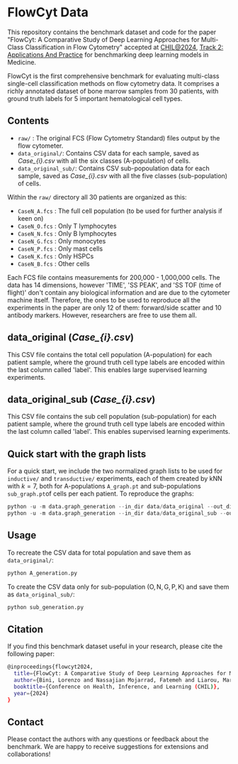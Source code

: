 # FlowCyt Data

This repository contains the benchmark dataset and code for the paper "FlowCyt: A Comparative Study of Deep Learning Approaches for Multi-Class Classification in Flow Cytometry" accepted at [CHIL@2024](https://chilconference.org/), [Track 2: Applications And Practice](https://chilconference.org/call-for-papers.html#tab-track-2) for benchmarking deep learning models in Medicine.

FlowCyt is the first comprehensive benchmark for evaluating multi-class single-cell classification methods on flow cytometry data. It comprises a richly annotated dataset of bone marrow samples from 30 patients, with ground truth labels for 5 important hematological cell types.

## Contents

- `raw/` : The original FCS (Flow Cytometry Standard) files output by the flow cytometer.
- `data_original/`: Contains CSV data for each sample, saved as *Case_{i}.csv* with all the six classes (A-population) of cells.
- `data_original_sub/`: Contains CSV sub-popoulation data for each sample, saved as *Case_{i}.csv* with all the five classes (sub-population) of cells.

Within the `raw/` directory all 30 patients are organized as this:
- `CaseN_A.fcs` : The full cell population (to be used for further analysis if keen on)
- `CaseN_O.fcs` : Only T lymphocytes 
- `CaseN_N.fcs` : Only B lymphocytes
- `CaseN_G.fcs` : Only monocytes
- `CaseN_P.fcs` : Only mast cells 
- `CaseN_K.fcs` : Only HSPCs
- `CaseN_B.fcs` : Other cells

Each FCS file contains measurements for 200,000 - 1,000,000 cells. The data has 14 dimensions, however 'TIME', 'SS PEAK', and 'SS TOF (time of flight)' don't contain any biological information and are due to the cytometer machine itself. Therefore, the ones to be used to reproduce all the experiments in the paper are only 12 of them: forward/side scatter and 10 antibody markers. However, researchers are free to use them all.

## data_original (*Case_{i}.csv*)

This CSV file contains the total cell population (A-population) for each patient sample, where the ground truth cell type labels are encoded within the last column called 'label'. This enables large supervised learning experiments.

## data_original_sub (*Case_{i}.csv*)

This CSV file contains the sub cell population (sub-population) for each patient sample, where the ground truth cell type labels are encoded within the last column called 'label'. This enables supervised learning experiments.

## Quick start with the graph lists
For a quick start, we include the two normalized graph lists to be used for `inductive/` and `transductive/` experiments, each of them created by kNN with $k=7$, both for A-populations `A_graph.pt` and sub-populations `sub_graph.pt`of cells per each patient.
To reproduce the graphs:
```python
python -u -m data.graph_generation --in_dir data/data_original --out_dir data/A_graph.pt
python -u -m data.graph_generation --in_dir data/data_original_sub --out_dir data/sub_graph.pt
````

## Usage 
To recreate the CSV data for total population and save them as  `data_original/`:
```python
python A_generation.py
````

To create the CSV data only for sub-population (${\text{O},\text{N},\text{G},\text{P},\text{K}}$) and save them as  `data_original_sub/`:
```python
python sub_generation.py
````

## Citation
If you find this benchmark dataset useful in your research, please cite the following paper:

```bash
@inproceedings{flowcyt2024,
  title={FlowCyt: A Comparative Study of Deep Learning Approaches for Multi-Class Classification in Flow Cytometry},
  author={Bini, Lorenzo and Nassajian Mojarrad, Fatemeh and Liarou, Margarita and Matthes, Thomas and Marchand-Maillet, Stéphane},
  booktitle={Conference on Health, Inference, and Learning (CHIL)},
  year={2024}
}
```

## Contact
Please contact the authors with any questions or feedback about the benchmark. We are happy to receive suggestions for extensions and collaborations!
